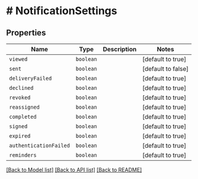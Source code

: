 # # NotificationSettings



## Properties

Name | Type | Description | Notes
------------ | ------------- | ------------- | -------------
| `viewed` | ```boolean``` |   |  [default to true] |
| `sent` | ```boolean``` |   |  [default to false] |
| `deliveryFailed` | ```boolean``` |   |  [default to true] |
| `declined` | ```boolean``` |   |  [default to true] |
| `revoked` | ```boolean``` |   |  [default to true] |
| `reassigned` | ```boolean``` |   |  [default to true] |
| `completed` | ```boolean``` |   |  [default to true] |
| `signed` | ```boolean``` |   |  [default to true] |
| `expired` | ```boolean``` |   |  [default to true] |
| `authenticationFailed` | ```boolean``` |   |  [default to true] |
| `reminders` | ```boolean``` |   |  [default to true] |

[[Back to Model list]](../README.md#models) [[Back to API list]](../README.md#api-endpoints) [[Back to README]](../README.md)
